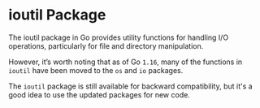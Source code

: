 # ioutil Package 

The ioutil package in Go provides utility functions for handling I/O operations, particularly for file and directory manipulation.

However, it’s worth noting that as of Go `1.16`, many of the functions in `ioutil` have been moved to the `os` and `io` packages.

The `ioutil` package is still available for backward compatibility, but it's a good idea to use the updated packages for new code.
